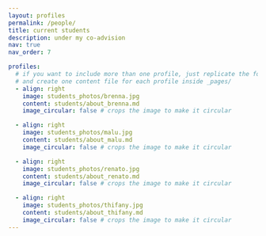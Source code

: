 ```yaml
---
layout: profiles
permalink: /people/
title: current students
description: under my co-advision
nav: true
nav_order: 7

profiles:
  # if you want to include more than one profile, just replicate the following block
  # and create one content file for each profile inside _pages/
  - align: right
    image: students_photos/brenna.jpg
    content: students/about_brenna.md
    image_circular: false # crops the image to make it circular

  - align: right
    image: students_photos/malu.jpg
    content: students/about_malu.md
    image_circular: false # crops the image to make it circular

  - align: right
    image: students_photos/renato.jpg
    content: students/about_renato.md
    image_circular: false # crops the image to make it circular

  - align: right
    image: students_photos/thifany.jpg
    content: students/about_thifany.md
    image_circular: false # crops the image to make it circular
---
```

